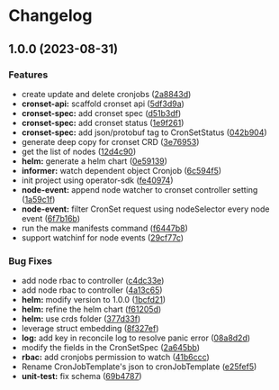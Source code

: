 # Changelog

## 1.0.0 (2023-08-31)


### Features

* create update and delete cronjobs ([2a8843d](https://github.com/grasse-oss/cron-set-controller/commit/2a8843d71699aaaf1ec6bfcc07a9e23b82ce4620))
* **cronset-api:** scaffold cronset api ([5df3d9a](https://github.com/grasse-oss/cron-set-controller/commit/5df3d9a437eae702de97af146a135b80ee5150cc))
* **cronset-spec:** add cronset spec ([d51b3df](https://github.com/grasse-oss/cron-set-controller/commit/d51b3df521be7b64b393ae156eaaa420515a23c6))
* **cronset-spec:** add cronset status ([1e9f261](https://github.com/grasse-oss/cron-set-controller/commit/1e9f2613d1a0d5033d514bc4288d7e9d25fd6da6))
* **cronset-spec:** add json/protobuf tag to CronSetStatus ([042b904](https://github.com/grasse-oss/cron-set-controller/commit/042b9042778d7cc70fda8cc80a70ed975706dffd))
* generate deep copy for cronset CRD ([3e76953](https://github.com/grasse-oss/cron-set-controller/commit/3e7695368bd08649923589d03ade7a364e79ffec))
* get the list of nodes ([12d4c90](https://github.com/grasse-oss/cron-set-controller/commit/12d4c90c18b45c981434ec8c08f8f56a796d012b))
* **helm:** generate a helm chart ([0e59139](https://github.com/grasse-oss/cron-set-controller/commit/0e59139e820581033abd171433493f886827a1c5))
* **informer:** watch dependent object Cronjob ([6c594f5](https://github.com/grasse-oss/cron-set-controller/commit/6c594f5491e8853c031dad637855f8a70a3f69c5))
* init project using operator-sdk ([fe40974](https://github.com/grasse-oss/cron-set-controller/commit/fe40974ecea9e7eacfe6af4ba35c391bb81bcffe))
* **node-event:** append node watcher to cronset controller setting ([1a59c1f](https://github.com/grasse-oss/cron-set-controller/commit/1a59c1f52b1def48c5b47aa5be14ef94f388c2b1))
* **node-event:** filter CronSet request using nodeSelector every node event ([6f7b16b](https://github.com/grasse-oss/cron-set-controller/commit/6f7b16bf29883f70905f48ebbdfdc0e91f06d233))
* run the make manifests command ([f6447b8](https://github.com/grasse-oss/cron-set-controller/commit/f6447b89b1516d11a060c2b55714a960c4753e81))
* support watchinf for node events ([29cf77c](https://github.com/grasse-oss/cron-set-controller/commit/29cf77c1fa07302e9f59e47017ea2bbd3e33eb10))


### Bug Fixes

* add node rbac to controller ([c4dc33e](https://github.com/grasse-oss/cron-set-controller/commit/c4dc33eca2a0a488257aa71b8c2b38a237b917e0))
* add node rbac to controller ([4a13c65](https://github.com/grasse-oss/cron-set-controller/commit/4a13c6518c8550a8bf78ac30e7e9871e6a953e03))
* **helm:** modify version to 1.0.0 ([1bcfd21](https://github.com/grasse-oss/cron-set-controller/commit/1bcfd2129dcf8932a3fbe83df28d5c121fb9cecf))
* **helm:** refine the helm chart ([f61205d](https://github.com/grasse-oss/cron-set-controller/commit/f61205d429f2ccc86a152ffce04cc912a2803b34))
* **helm:** use crds folder ([377d33f](https://github.com/grasse-oss/cron-set-controller/commit/377d33fb3bc61ab46b0a616b61e58e6cb7546c3d))
* leverage struct embedding ([8f327ef](https://github.com/grasse-oss/cron-set-controller/commit/8f327ef769a6ea1b3ba0fc76f5fc27de2dd74b9f))
* **log:** add key in reconcile log to resolve panic error ([08a8d2d](https://github.com/grasse-oss/cron-set-controller/commit/08a8d2d65c9f0797e53ee1d6e721d0751d7d0df9))
* modify the fields in the CronSetSpec ([2a645bb](https://github.com/grasse-oss/cron-set-controller/commit/2a645bb30e575ac47b42efb3669257fc9a33fdfa))
* **rbac:** add cronjobs permission to watch ([41b6ccc](https://github.com/grasse-oss/cron-set-controller/commit/41b6cccb650f58a01c49b4d592a2025da20689bd))
* Rename CronJobTemplate's json to cronJobTemplate ([e25fef5](https://github.com/grasse-oss/cron-set-controller/commit/e25fef597c71942718e365b9bd3fe7bd4f33bb01))
* **unit-test:** fix schema ([69b4787](https://github.com/grasse-oss/cron-set-controller/commit/69b478740104c8518684a5f45e243c3378bc6d8a))
